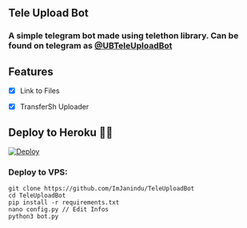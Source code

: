 
## Tele Upload Bot

### A simple telegram bot made using telethon library. Can be found on telegram as [@UBTeleUploadBot](https://t.me/UBTeleUploadBot)

## Features

- [x] Link to Files

- [x] TransferSh Uploader

## Deploy to Heroku 🏃‍♂

[![Deploy](https://www.herokucdn.com/deploy/button.svg)](https://heroku.com/deploy?template=https://github.com/UvinduBro/TeleUploadBot)

### Deploy to VPS:

```
git clone https://github.com/ImJanindu/TeleUploadBot
cd TeleUploadBot
pip install -r requirements.txt
nano config.py // Edit Infos
python3 bot.py
```
